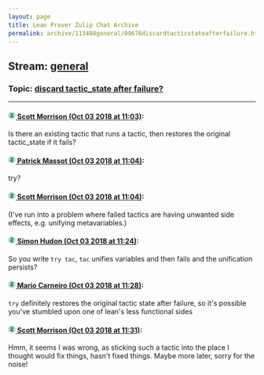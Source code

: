 ```yaml
---
layout: page
title: Lean Prover Zulip Chat Archive 
permalink: archive/113488general/09676discardtacticstateafterfailure.html
---
```


## Stream: [general](index.html)
### Topic: [discard tactic_state after failure?](09676discardtacticstateafterfailure.html)

---

#### [![Click to go to Zulip](../../assets/img/zulip2.png) Scott Morrison (Oct 03 2018 at 11:03)](https://leanprover.zulipchat.com/#narrow/stream/113488-general/topic/discard%20tactic_state%20after%20failure%3F/near/135090187):
Is there an existing tactic that runs a tactic, then restores the original tactic_state if it fails?

#### [![Click to go to Zulip](../../assets/img/zulip2.png) Patrick Massot (Oct 03 2018 at 11:04)](https://leanprover.zulipchat.com/#narrow/stream/113488-general/topic/discard%20tactic_state%20after%20failure%3F/near/135090200):
try?

#### [![Click to go to Zulip](../../assets/img/zulip2.png) Scott Morrison (Oct 03 2018 at 11:04)](https://leanprover.zulipchat.com/#narrow/stream/113488-general/topic/discard%20tactic_state%20after%20failure%3F/near/135090235):
(I've run into a problem where failed tactics are having unwanted side effects, e.g. unifying metavariables.)

#### [![Click to go to Zulip](../../assets/img/zulip2.png) Simon Hudon (Oct 03 2018 at 11:24)](https://leanprover.zulipchat.com/#narrow/stream/113488-general/topic/discard%20tactic_state%20after%20failure%3F/near/135091267):
So you write `try tac`, `tac` unifies variables and then fails and the unification persists?

#### [![Click to go to Zulip](../../assets/img/zulip2.png) Mario Carneiro (Oct 03 2018 at 11:28)](https://leanprover.zulipchat.com/#narrow/stream/113488-general/topic/discard%20tactic_state%20after%20failure%3F/near/135091455):
`try` definitely restores the original tactic state after failure, so it's possible you've stumbled upon one of lean's less functional sides

#### [![Click to go to Zulip](../../assets/img/zulip2.png) Scott Morrison (Oct 03 2018 at 11:31)](https://leanprover.zulipchat.com/#narrow/stream/113488-general/topic/discard%20tactic_state%20after%20failure%3F/near/135091563):
Hmm, it seems I was wrong, as sticking such a tactic into the place I thought would fix things, hasn't fixed things. Maybe more later, sorry for the noise!

